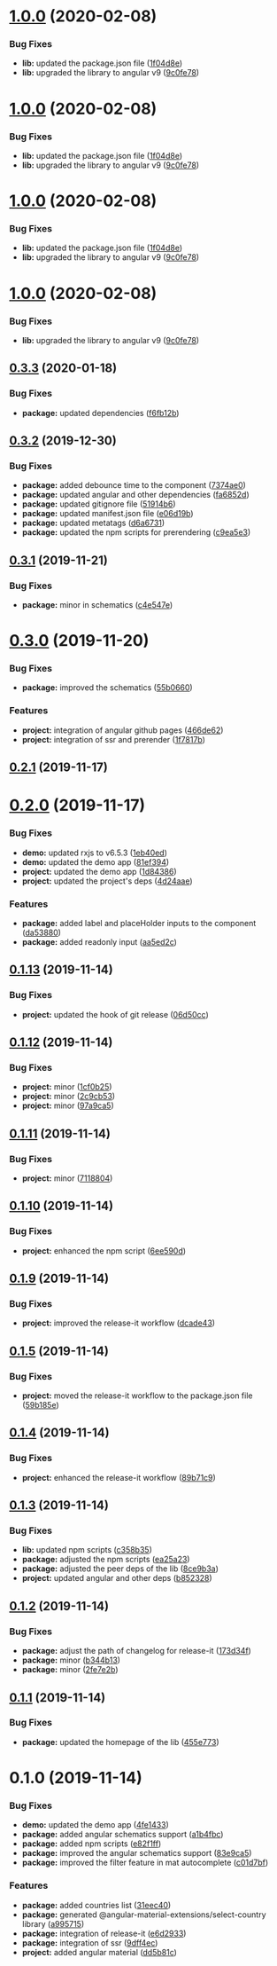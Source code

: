 # [1.0.0](https://github.com/angular-material-extensions/select-country/compare/0.3.3...1.0.0) (2020-02-08)


### Bug Fixes

* **lib:** updated the package.json file ([1f04d8e](https://github.com/angular-material-extensions/select-country/commit/1f04d8e59fad19a873eb32a6c686b433af723965))
* **lib:** upgraded the library to angular v9 ([9c0fe78](https://github.com/angular-material-extensions/select-country/commit/9c0fe78650d4e47e1a9c6e8405b20e837bd27dac))

# [1.0.0](https://github.com/angular-material-extensions/select-country/compare/0.3.3...1.0.0) (2020-02-08)


### Bug Fixes

* **lib:** updated the package.json file ([1f04d8e](https://github.com/angular-material-extensions/select-country/commit/1f04d8e59fad19a873eb32a6c686b433af723965))
* **lib:** upgraded the library to angular v9 ([9c0fe78](https://github.com/angular-material-extensions/select-country/commit/9c0fe78650d4e47e1a9c6e8405b20e837bd27dac))

# [1.0.0](https://github.com/angular-material-extensions/select-country/compare/0.3.3...1.0.0) (2020-02-08)


### Bug Fixes

* **lib:** updated the package.json file ([1f04d8e](https://github.com/angular-material-extensions/select-country/commit/1f04d8e59fad19a873eb32a6c686b433af723965))
* **lib:** upgraded the library to angular v9 ([9c0fe78](https://github.com/angular-material-extensions/select-country/commit/9c0fe78650d4e47e1a9c6e8405b20e837bd27dac))

# [1.0.0](https://github.com/angular-material-extensions/select-country/compare/0.3.3...1.0.0) (2020-02-08)


### Bug Fixes

* **lib:** upgraded the library to angular v9 ([9c0fe78](https://github.com/angular-material-extensions/select-country/commit/9c0fe78650d4e47e1a9c6e8405b20e837bd27dac))

## [0.3.3](https://github.com/angular-material-extensions/select-country/compare/0.3.2...0.3.3) (2020-01-18)


### Bug Fixes

* **package:** updated dependencies ([f6fb12b](https://github.com/angular-material-extensions/select-country/commit/f6fb12b6945fb901460a296300a1229419b88c49))

## [0.3.2](https://github.com/angular-material-extensions/select-country/compare/0.3.1...0.3.2) (2019-12-30)


### Bug Fixes

* **package:** added debounce time to the component ([7374ae0](https://github.com/angular-material-extensions/select-country/commit/7374ae00a100b99eaaa894d0cb48bbbd77280a8c))
* **package:** updated angular and other dependencies ([fa6852d](https://github.com/angular-material-extensions/select-country/commit/fa6852d4131af029be8a886a3d58412567df6f3e))
* **package:** updated gitignore file ([51914b6](https://github.com/angular-material-extensions/select-country/commit/51914b62835fd29bc19ebf9a5b59b1256c0cb83c))
* **package:** updated manifest.json file ([e06d19b](https://github.com/angular-material-extensions/select-country/commit/e06d19b98037747e8719d31e7303e8aee79892a9))
* **package:** updated metatags ([d6a6731](https://github.com/angular-material-extensions/select-country/commit/d6a673172f763558dacfe97d541f8536a68ba670))
* **package:** updated the npm scripts for prerendering ([c9ea5e3](https://github.com/angular-material-extensions/select-country/commit/c9ea5e38cbefef844c99001cfa8d98dc6a52eee4))

## [0.3.1](https://github.com/angular-material-extensions/select-country/compare/0.3.0...0.3.1) (2019-11-21)


### Bug Fixes

* **package:** minor in schematics ([c4e547e](https://github.com/angular-material-extensions/select-country/commit/c4e547e47f5e19cf3c235fed45063ce620eb4773))

# [0.3.0](https://github.com/angular-material-extensions/select-country/compare/0.2.1...0.3.0) (2019-11-20)


### Bug Fixes

* **package:** improved the schematics ([55b0660](https://github.com/angular-material-extensions/select-country/commit/55b0660c989f0b8f6cda39e4e50f5f0e067797b7))


### Features

* **project:** integration of angular github pages ([466de62](https://github.com/angular-material-extensions/select-country/commit/466de62a467d1cbc67e31d00f4706c165085768d))
* **project:** integration of ssr and prerender ([1f7817b](https://github.com/angular-material-extensions/select-country/commit/1f7817b409916af23b00f97e57d592d285e6064d))

## [0.2.1](https://github.com/angular-material-extensions/select-country/compare/0.2.0...0.2.1) (2019-11-17)

# [0.2.0](https://github.com/angular-material-extensions/select-country/compare/0.1.13...0.2.0) (2019-11-17)


### Bug Fixes

* **demo:** updated rxjs to v6.5.3 ([1eb40ed](https://github.com/angular-material-extensions/select-country/commit/1eb40ed80b32400531c24621a3e79dccf6b250d0))
* **demo:** updated the demo app ([81ef394](https://github.com/angular-material-extensions/select-country/commit/81ef394998e1506cc1a490af18472adc11f24a58))
* **project:** updated the demo app ([1d84386](https://github.com/angular-material-extensions/select-country/commit/1d843868bc5a26cb6bc10902bf324e76151087cb))
* **project:** updated the project's deps ([4d24aae](https://github.com/angular-material-extensions/select-country/commit/4d24aae5d2244f2d9f391cadae9c9db7e60751a8))


### Features

* **package:** added label and placeHolder inputs to the component ([da53880](https://github.com/angular-material-extensions/select-country/commit/da53880551e7992cddea1b9728b3332a6b3a5481))
* **package:** added readonly input ([aa5ed2c](https://github.com/angular-material-extensions/select-country/commit/aa5ed2c881ced52ed794724ba08d1477d4f87036))

## [0.1.13](https://github.com/angular-material-extensions/select-country/compare/0.1.12...0.1.13) (2019-11-14)


### Bug Fixes

* **project:** updated the hook of git release ([06d50cc](https://github.com/angular-material-extensions/select-country/commit/06d50cc4e37a36634940a57102d2aac5ecfc04e0))



## [0.1.12](https://github.com/angular-material-extensions/select-country/compare/0.1.11...0.1.12) (2019-11-14)


### Bug Fixes

* **project:** minor ([1cf0b25](https://github.com/angular-material-extensions/select-country/commit/1cf0b255ccc38c09aa6293b943e0b3f7ea2ab32e))
* **project:** minor ([2c9cb53](https://github.com/angular-material-extensions/select-country/commit/2c9cb535735a6b28b32a725bf3a1e33052f810cb))
* **project:** minor ([97a9ca5](https://github.com/angular-material-extensions/select-country/commit/97a9ca555867e49a51bf04ee664cfd6acb0eaee3))

## [0.1.11](https://github.com/angular-material-extensions/select-country/compare/0.1.10...0.1.11) (2019-11-14)


### Bug Fixes

* **project:** minor ([7118804](https://github.com/angular-material-extensions/select-country/commit/711880464bbe7211c1fcbfc46c83169430996a77))

## [0.1.10](https://github.com/angular-material-extensions/select-country/compare/0.1.9...0.1.10) (2019-11-14)


### Bug Fixes

* **project:** enhanced the npm script ([6ee590d](https://github.com/angular-material-extensions/select-country/commit/6ee590dd98d26db58710648a6c027be6eb3bfb0e))

## [0.1.9](https://github.com/angular-material-extensions/select-country/compare/0.1.8...0.1.9) (2019-11-14)


### Bug Fixes

* **project:** improved the release-it workflow ([dcade43](https://github.com/angular-material-extensions/select-country/commit/dcade438fb66c24051373bf58961a94614eb24c6))

## [0.1.5](https://github.com/angular-material-extensions/select-country/compare/0.1.4...0.1.5) (2019-11-14)


### Bug Fixes

* **project:** moved the release-it workflow to the package.json file ([59b185e](https://github.com/angular-material-extensions/select-country/commit/59b185efc93e8e6807a6d76506080b742999f65a))

## [0.1.4](https://github.com/angular-material-extensions/select-country/compare/0.1.3...0.1.4) (2019-11-14)


### Bug Fixes

* **project:** enhanced the release-it workflow ([89b71c9](https://github.com/angular-material-extensions/select-country/commit/89b71c992e687111abeb5e0fdc1de6e1fb28f08b))

## [0.1.3](https://github.com/angular-material-extensions/select-country/compare/0.1.2...0.1.3) (2019-11-14)


### Bug Fixes

* **lib:** updated npm scripts ([c358b35](https://github.com/angular-material-extensions/select-country/commit/c358b35c8c846db7221e9a2d2a066f4a78db7357))
* **package:** adjusted the npm scripts ([ea25a23](https://github.com/angular-material-extensions/select-country/commit/ea25a2363da7351199526ed55cd55b0a83422099))
* **package:** adjusted the peer deps of the lib ([8ce9b3a](https://github.com/angular-material-extensions/select-country/commit/8ce9b3a73496992133587382213c5ab07670aa54))
* **project:** updated angular and other deps ([b852328](https://github.com/angular-material-extensions/select-country/commit/b8523280dae8d1f4b19cedc4c43ead3e27272a66))

## [0.1.2](https://github.com/angular-material-extensions/select-country/compare/0.1.1...0.1.2) (2019-11-14)


### Bug Fixes

* **package:** adjust the path of changelog for release-it ([173d34f](https://github.com/angular-material-extensions/select-country/commit/173d34f6642191169b695974b32a133d532f9bea))
* **package:** minor ([b344b13](https://github.com/angular-material-extensions/select-country/commit/b344b1325753c033119e4bc825e8a5b18b912180))
* **package:** minor ([2fe7e2b](https://github.com/angular-material-extensions/select-country/commit/2fe7e2b7e754bb34bf077232f59446d2e46d5421))

## [0.1.1](https://github.com/angular-material-extensions/select-country/compare/0.1.0...0.1.1) (2019-11-14)


### Bug Fixes

* **package:** updated the homepage of the lib ([455e773](https://github.com/angular-material-extensions/select-country/commit/455e773611050056fcda6a25cd21b374b68745f8))

# 0.1.0 (2019-11-14)


### Bug Fixes

* **demo:** updated the demo app ([4fe1433](https://github.com/angular-material-extensions/select-country/commit/4fe14336e0d9ae2d397cf721bb1fb35783901381))
* **package:** added angular schematics support ([a1b4fbc](https://github.com/angular-material-extensions/select-country/commit/a1b4fbc8f1d88c968406aeca3b3048d2273128e0))
* **package:** added npm scripts ([e82f1ff](https://github.com/angular-material-extensions/select-country/commit/e82f1ffb3b77b9418e2e612e8eccf573e62c9e0d))
* **package:** improved the angular schematics support ([83e9ca5](https://github.com/angular-material-extensions/select-country/commit/83e9ca565446b25f208f01270c6fedd73f914041))
* **package:** improved the filter feature in mat autocomplete ([c01d7bf](https://github.com/angular-material-extensions/select-country/commit/c01d7bfa9c1e37319531f6dd407f919ebcb27b84))


### Features

* **package:** added countries list ([31eec40](https://github.com/angular-material-extensions/select-country/commit/31eec4042d21daaa38488418f0513641ad0aeb98))
* **package:** generated @angular-material-extensions/select-country library ([a995715](https://github.com/angular-material-extensions/select-country/commit/a9957150d1bb53fe25d7d9a165e8c3ef7cd0bc89))
* **package:** integration of release-it ([e6d2933](https://github.com/angular-material-extensions/select-country/commit/e6d293386a82f2db1eae539e6a9f616b7c488834))
* **package:** integration of ssr ([9dff4ec](https://github.com/angular-material-extensions/select-country/commit/9dff4ecfe19536e0db77634aea9650eb15ba1917))
* **project:** added angular material ([dd5b81c](https://github.com/angular-material-extensions/select-country/commit/dd5b81c1106b0653f76451a2a451edfd48fe2afa))

